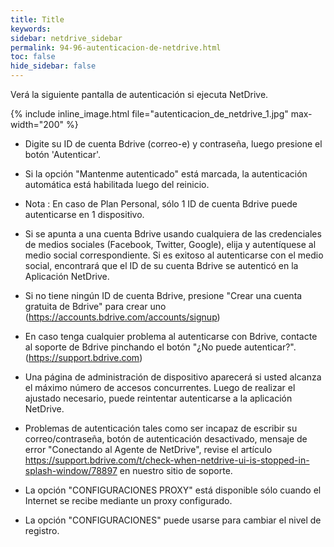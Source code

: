 ```yaml
---
title: Title
keywords:
sidebar: netdrive_sidebar
permalink: 94-96-autenticacion-de-netdrive.html
toc: false
hide_sidebar: false
---
```


Verá la siguiente pantalla de autenticación si ejecuta NetDrive.

{% include inline_image.html file="autenticacion_de_netdrive_1.jpg" max-width="200" %}

- Digite su ID de cuenta Bdrive (correo-e) y contraseña, luego presione el botón 'Autenticar'.

- Si la opción "Mantenme autenticado" está marcada, la autenticación automática está habilitada luego del reinicio.

- Nota : En caso de Plan Personal, sólo 1 ID de cuenta Bdrive puede autenticarse en 1 dispositivo.

- Si se apunta a una cuenta Bdrive usando cualquiera de las credenciales de medios sociales (Facebook, Twitter, Google), elija y autentíquese al medio social correspondiente. Si es exitoso al autenticarse con el medio social, encontrará que el ID de su cuenta Bdrive se autenticó en la Aplicación NetDrive.

- Si no tiene ningún ID de cuenta Bdrive, presione "Crear una cuenta gratuita de Bdrive" para crear uno (https://accounts.bdrive.com/accounts/signup)

- En caso tenga cualquier problema al autenticarse con Bdrive, contacte al soporte de Bdrive pinchando el botón "¿No puede autenticar?". (https://support.bdrive.com)

- Una página de administración de dispositivo aparecerá si usted alcanza el máximo número de accesos concurrentes. Luego de realizar el ajustado necesario, puede reintentar autenticarse a la aplicación NetDrive.

- Problemas de autenticación tales como ser incapaz de escribir su correo/contraseña, botón de autenticación desactivado, mensaje de error "Conectando al Agente de NetDrive", revise el artículo https://support.bdrive.com/t/check-when-netdrive-ui-is-stopped-in-splash-window/78897 en nuestro sitio de soporte.

- La opción "CONFIGURACIONES PROXY" está disponible sólo cuando el Internet se recibe mediante un proxy configurado.

- La opción "CONFIGURACIONES" puede usarse para cambiar el nivel de registro.